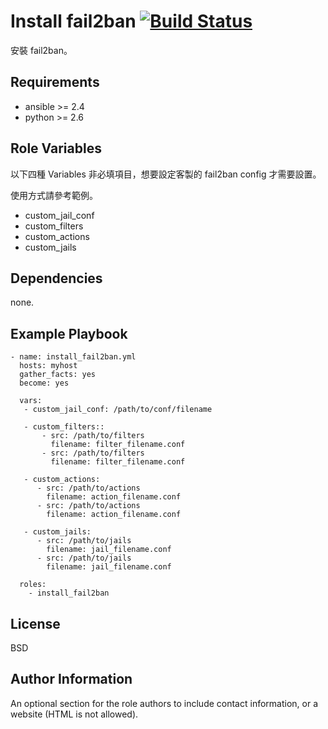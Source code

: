 Install fail2ban [![Build Status](https://travis-ci.org/shengyou/ansible-role-fail2ban.svg?branch=master)](https://travis-ci.org/shengyou/ansible-role-fail2ban)
=========

安裝 fail2ban。

Requirements
------------

* ansible >= 2.4
* python >= 2.6

Role Variables
--------------

以下四種 Variables 非必填項目，想要設定客製的 fail2ban config 才需要設置。

使用方式請參考範例。

* custom_jail_conf
* custom_filters
* custom_actions
* custom_jails


Dependencies
------------

none.

Example Playbook
----------------

```
- name: install_fail2ban.yml
  hosts: myhost
  gather_facts: yes
  become: yes

  vars:
   - custom_jail_conf: /path/to/conf/filename

   - custom_filters::
       - src: /path/to/filters
         filename: filter_filename.conf
       - src: /path/to/filters
         filename: filter_filename.conf

   - custom_actions:
      - src: /path/to/actions
        filename: action_filename.conf
      - src: /path/to/actions
        filename: action_filename.conf

   - custom_jails:
      - src: /path/to/jails
        filename: jail_filename.conf
      - src: /path/to/jails
        filename: jail_filename.conf

  roles:
    - install_fail2ban
```

License
-------

BSD

Author Information
------------------

An optional section for the role authors to include contact information, or a website (HTML is not allowed).
